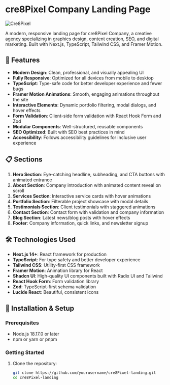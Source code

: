 # cre8Pixel Company Landing Page

![Cre8Pixel](https://www.facebook.com/photo/?fbid=122105244050779908&set=a.122105173082779908)

A modern, responsive landing page for cre8Pixel Company, a creative agency specializing in graphics design, content creation, SEO, and digital marketing. Built with Next.js, TypeScript, Tailwind CSS, and Framer Motion.

## 🚀 Features

- **Modern Design**: Clean, professional, and visually appealing UI
- **Fully Responsive**: Optimized for all devices from mobile to desktop
- **TypeScript**: Type-safe code for better developer experience and fewer bugs
- **Framer Motion Animations**: Smooth, engaging animations throughout the site
- **Interactive Elements**: Dynamic portfolio filtering, modal dialogs, and hover effects
- **Form Validation**: Client-side form validation with React Hook Form and Zod
- **Modular Components**: Well-structured, reusable components
- **SEO Optimized**: Built with SEO best practices in mind
- **Accessibility**: Follows accessibility guidelines for inclusive user experience

## 📋 Sections

1. **Hero Section**: Eye-catching headline, subheading, and CTA buttons with animated entrance
2. **About Section**: Company introduction with animated content reveal on scroll
3. **Services Section**: Interactive service cards with hover animations
4. **Portfolio Section**: Filterable project showcase with modal details
5. **Testimonials Section**: Client testimonials with staggered animations
6. **Contact Section**: Contact form with validation and company information
7. **Blog Section**: Latest news/blog posts with hover effects
8. **Footer**: Company information, quick links, and newsletter signup

## 🛠️ Technologies Used

- **Next.js 14+**: React framework for production
- **TypeScript**: For type safety and better developer experience
- **Tailwind CSS**: Utility-first CSS framework
- **Framer Motion**: Animation library for React
- **Shadcn UI**: High-quality UI components built with Radix UI and Tailwind
- **React Hook Form**: Form validation library
- **Zod**: TypeScript-first schema validation
- **Lucide React**: Beautiful, consistent icons

## 🔧 Installation & Setup

### Prerequisites

- Node.js 18.17.0 or later
- npm or yarn or pnpm

### Getting Started

1. Clone the repository:
   ```bash
   git clone https://github.com/yourusername/cre8Pixel-landing.git
   cd cre8Pixel-landing
